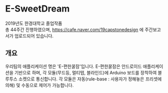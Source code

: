 # E-SweetDream  

2019년도 한경대학교 졸업작품  
총 44주간 진행하였으며, https://cafe.naver.com/19capstonedesign 에 주간보고서가 업로드되어 있습니다.  

## 개요  
우리팀의 애플리케이션 명은 'E-편한꿀잠'입니다. E-편한꿀잠은 안드로이드 애플리케이션을 기반으로 하며, 각 모듈(무드등, 멀티탭, 블라인드)에 Arduino 보드를 장착하여 블루투스 소켓으로 통신합니다. 각 모듈은 자동(rule-base : 사용자가 정해놓은 프리셋에 의해) 및 수동으로 제어가 가능합니다.
